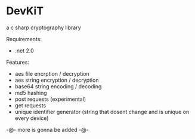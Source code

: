 # DevKiT
a c sharp cryptography library

Requirements:
* .net 2.0

Features:
* aes file encrption / decryption
* aes string encryption / decryption
* base64 string encoding / decoding
* md5 hashing
* post requests (experimental)
* get requests
* unique identifier generator (string that dosent change and is unique on every device)

-@- more is gonna be added -@-
